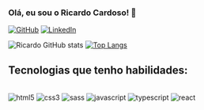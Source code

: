 ### Olá, eu sou o Ricardo Cardoso! 👋 

[![GitHub](https://img.shields.io/badge/GitHub-100000?style=for-the-badge&logo=github&logoColor=white)](https://github.com/ricardocardoso90)
[![LinkedIn](https://img.shields.io/badge/LinkedIn-0077B5?style=for-the-badge&logo=linkedin&logoColor=white)](https://www.linkedin.com/in/ricardo-cardoso-705341215/)

![Ricardo GitHub stats](https://github-readme-stats.vercel.app/api?username=ricardocardoso90&show_icons=true&theme=dracula)
[![Top Langs](https://github-readme-stats.vercel.app/api/top-langs/?username=ricardocardoso90&locale=pt-br)](https://github.com/ricardocardoso90/github-readme-stats)

## Tecnologias que tenho habilidades:
<div style="display: inline-block"> <br/>
  <img style="align: center" alt="html5" src="https://img.shields.io/badge/HTML5-E34F26?style=for-the-badge&logo=html5&logoColor=white"/>
  <img style="align: center" alt="css3" src="https://img.shields.io/badge/CSS3-1572B6?style=for-the-badge&logo=css3&logoColor=white"/>
  <img style="align: center" alt="sass" src="https://img.shields.io/badge/Sass-CC6699?style=for-the-badge&logo=sass&logoColor=white"/>
  <img style="align: center" alt="javascript" src="https://img.shields.io/badge/JavaScript-323330?style=for-the-badge&logo=javascript&logoColor=F7DF1E"/>
  <img style="align: center" alt="typescript" src="https://img.shields.io/badge/TypeScript-007ACC?style=for-the-badge&logo=typescript&logoColor=white"/>
  <img style="align: center" alt="react" src="https://img.shields.io/badge/React-20232A?style=for-the-badge&logo=react&logoColor=61DAFB"/>
</div>

